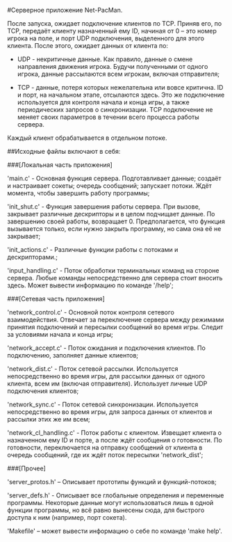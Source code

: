#Серверное приложение Net-PacMan.

После запуска, ожидает подключение клиентов по TCP. Приняв его, по TCP, передаёт клиенту назначенный ему ID, начиная от 0 – это номер игрока на поле, и порт UDP подключения, выделенного для этого клиента. После этого, ожидает данных от клиента по:

- UDP - некритичные данные. Как правило, данные о смене направления движения игрока. Будучи полученными от одного игрока, данные рассылаются всем игрокам, включая отправителя;

- TCP - данные, потеря которых нежелательна или вовсе критична. ID и порт, на начальном этапе, отсылаются здесь. Это же подключение используется для контроля начала и конца игры, а также периодических запросов о синхронизации. TCP подключение не меняет своих параметров в течении всего процесса работы сервера.

Каждый клиент обрабатывается в отдельном потоке.

##Исходные файлы включают в себя:

###[Локальная часть приложения]

'main.c' - Основная функция сервера. Подготавливает данные; создаёт и настраивает сокеты; очередь сообщений; запускает потоки. Ждёт момента, чтобы завершить работу программы;

'init_shut.c'  - Функция завершения работы сервера. При вызове, закрывает различные дескрипторы и в целом подчищает данные. По завершению своей работы, возвращает 0. Предполагается, что функция вызывается только, если нужно закрыть программу, но сама она её не закрывает;

'init_actions.c' -   Различные функции работы с потоками и дескрипторами.;

'input_handling.c'  - Поток обработки терминальных команд на стороне сервера. Любые команды непосредственно для сервера стоит вносить здесь. Может вывести информацию по команде '/help';

###[Сетевая часть приложения]

'network_control.c'  - Основной поток контроля сетевого взаимодействия. Отвечает за переключение сервера между режимами принятия подключений и пересылки сообщений во время игры. Следит за условиями начала и конца игры;

'network_accept.c'  - Поток ожидания и подключения клиентов. По подключению, заполняет данные клиентов;

'network_dist.c'  - Поток сетевой рассылки. Используется непосредственно во время игры, для рассылки данных от одного клиента, всем им (включая отправителя). Использует личные UDP подключения клиентов;

'network_sync.c'  - Поток сетевой синхронизации. Используется непосредственно во время игры, для запроса данных от клиентов и рассылки этих же им всем;

'network_cl_handling.c'  - Поток работы с клиентом. Извещает клиента о назначенном ему ID и порте, а после ждёт сообщения о готовности. По готовности, переключается на отправку сообщений от клиента в очередь сообщений, где их ждёт поток пересылки 'network_dist';

###[Прочее]

'server_protos.h'  – Описывает прототипы функций и функций-потоков;

'server_defs.h'  - Описывает все глобальные определения и переменные программы. Некоторые данные могут использоваться лишь в одной функции программы, но всё равно вынесены сюда, для быстрого доступа к ним (например, порт сокета).

'Makefile' – может вывести информацию о себе по команде 'make help'.
